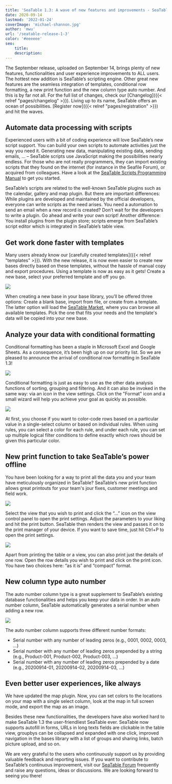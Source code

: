 ```yaml
---
title: 'SeaTable 1.3: A wave of new features and improvements - SeaTable'
date: 2020-09-14
lastmod: '2022-01-24'
coverImage: 'michael-shannon.jpg'
author: 'mwu'
url: '/seatable-release-1-3'
color: '#eeeeee'
seo:
    title:
    description:
---
```


The September release, uploaded on September 14, brings plenty of new features, functionalities and user experience improvements to ALL users. The hottest new addition is SeaTable’s scripting engine. Other great new features are the seamless integration of templates, conditional row formatting, a new print function and the new column type auto number. And this is by far not all. For the full list of changes, check our [Changelog]({{< relref "pages/changelog" >}}). Living up to its name, SeaTable offers an ocean of possibilities. [Register now]({{< relref "pages/registration" >}}) and hit the waves.

## Automate data processing with scripts

Experienced users with a bit of coding experience will love SeaTable’s new script support. You can build your own scripts to automate activities just the way you need it. Generating new data, manipulating existing data, sending emails, … – SeaTable scripts use JavaScript making the possibilities nearly endless. For those who are not really programmers, they can import existing scripts that they found on the internet (for instance in the Seafile Forum), or acquired from colleagues. Have a look at the [SeaTable Scripts Programming Manual](https://developer.seatable.com/scripts/) to get you started.

SeaTable’s scripts are related to the well-known SeaTable plugins such as the calendar, gallery and map plugin. But there are important differences: While plugins are developed and maintained by the official developers, everyone can write scripts as the need arises. You need a automation to send an email when a new record is created? Don’t wait for the developers to write a plugin. Go ahead and write your own script! Another difference: You install plugins from the plugin store; scripts emerge from SeaTable’s script editor which is integrated in SeaTable’s table view.

## Get work done faster with templates

Many users already know our [carefully created templates]({{< relref "templates" >}}). With the new release, it is now even easier to create new bases directly based on these templates, without the hassle of manual copy and export procedures. Using a template is now as easy as it gets! Create a new base, select your preferred template and off you go.

![](create-from-template.png)

When creating a new base in your base library, you’ll be offered three options: Create a blank base, import from file, or create from a template. The latter option will load the [SeaTable Market](https://market.seatable.io), where you can browse all available templates. Pick the one that fits your needs and the template's data will be copied into your new base.

## Analyze your data with conditional formatting

Conditional formatting has been a staple in Microsoft Excel and Google Sheets. As a consequence, it’s been high up on our priority list. So we are pleased to announce the arrival of conditional row formatting in SeaTable 1.3!

![](row-color-non-modal.png)

Conditional formatting is just as easy to use as the other data analysis functions of sorting, grouping and filtering. And it can also be invoked in the same way: via an icon in the view settings. Click on the "Format" icon and a small wizard will help you achieve your goal as quickly as possible.

![](row-color.png)

At first, you choose if you want to color-code rows based on a particular value in a single-select column or based on individual rules. When using rules, you can select a color for each rule, and under each rule, you can set up multiple logical filter conditions to define exactly which rows should be given this particular color.

## New print function to take SeaTable’s power offline

You have been looking for a way to print all the data you and your team have meticulously organized in SeaTable? SeaTable’s new print function allows great printouts for your team's jour fixes, customer meetings and field work.

![](print-settings.png)

Select the view that you wish to print and click the “…” icon on the view control panel to open the print settings. Adjust the parameters to your liking and hit the print button. SeaTable then renders the view and passes it on to the print manager of your device. If you want to save time, just hit Ctrl+P to open the print settings.

![](compact-row-detail.png)

Apart from printing the table or a view, you can also print just the details of one row. Open the row details you wish to print and click on the print icon. You have two choices here: “as it is” and “compact” format.

## New column type auto number

The auto number column type is a great supplement to SeaTable’s existing database functionalities and helps you keep your data in order. In an auto number column, SeaTable automatically generates a serial number when adding a new row.

![](auto-number.png)

The auto number column supports three different number formats:

- Serial number with any number of leading zeros (e.g., 0001, 0002, 0003, ...)
- Serial number with any number of leading zeros prepended by a string (e.g., Product-001, Product-002, Product-003, ...)
- Serial number with any number of leading zeros prepended by a date (e.g., 20200914-01, 20200914-02, 20200914-03, ...)

## Even better user experiences, like always

We have updated the map plugin. Now, you can set colors to the locations on your map with a single select column, look at the map in full screen mode, and export the map as an image.

Besides these new functionalities, the developers have also worked hard to make SeaTable 1.3 the user-friendliest SeaTable ever. SeaTable now supports autofill in forms, URLs in long texts fields are clickable in the table view, groupbys can be collapsed and expanded with one click, improved navigation in the bases library with a list of groups and sharing links, batch picture upload, and so on.

We are very grateful to the users who continuously support us by providing valuable feedback and reporting issues. If you want to contribute to SeaTable’s continuous improvement, visit our [SeaTable Forum](https://forum.seatable.com) frequently and raise any questions, ideas or discussions. We are looking forward to seeing you there!
